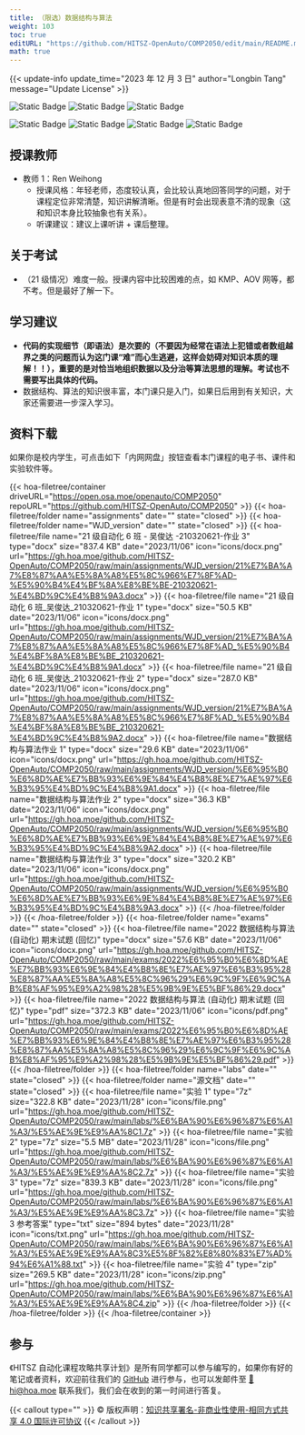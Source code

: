 ```yaml
---
title: （限选）数据结构与算法
weight: 103
toc: true
editURL: "https://github.com/HITSZ-OpenAuto/COMP2050/edit/main/README.md"
math: true
---
```


{{< update-info update_time="2023 年 12 月 3 日" author="Longbin Tang" message="Update License" >}}


<div class="img-div hx-mt-4 hx-flex-row hx-justify-start hx-items-center">

![Static Badge](https://img.shields.io/badge/%E8%80%83%E6%9F%A5%E8%AF%BE-green)  ![Static Badge](https://img.shields.io/badge/%E9%99%90%E9%80%89%E8%AF%BE-green)  ![Static Badge](https://img.shields.io/badge/%E5%AD%A6%E5%88%86-2-moccasin)

![Static Badge](https://img.shields.io/badge/%E6%88%90%E7%BB%A9%E6%9E%84%E6%88%90（21%E7%BA%A7）-gold)  ![Static Badge](https://img.shields.io/badge/%E4%BD%9C%E4%B8%9A-10%25-wheat)  ![Static Badge](https://img.shields.io/badge/%E5%AE%9E%E9%AA%8C-20%25-wheat)  ![Static Badge](https://img.shields.io/badge/%E4%BD%9C%E4%B8%9A-70%25-wheat) 

</div>

## 授课教师

- 教师 1：Ren Weihong
  - 授课风格：年轻老师，态度较认真，会比较认真地回答同学的问题，对于课程定位非常清楚，知识讲解清晰。但是有时会出现表意不清的现象（这和知识本身比较抽象也有关系）。
  - 听课建议：建议上课听讲 + 课后整理。

## 关于考试
- （21 级情况）难度一般。授课内容中比较困难的点，如 KMP、AOV 网等，都不考。但是最好了解一下。

## 学习建议
- **代码的实现细节（即语法）是次要的（不要因为经常在语法上犯错或者数组越界之类的问题而认为这门课“难”而心生逃避，这样会妨碍对知识本质的理解！！），重要的是对恰当地组织数据以及分治等算法思想的理解。考试也不需要写出具体的代码。**
- 数据结构、算法的知识很丰富，本门课只是入门，如果日后用到有关知识，大家还需要进一步深入学习。

## 资料下载

如果你是校内学生，可点击如下「内网网盘」按钮查看本门课程的电子书、课件和实验软件等。

{{< hoa-filetree/container driveURL="https://open.osa.moe/openauto/COMP2050" repoURL="https://github.com/HITSZ-OpenAuto/COMP2050" >}}
  {{< hoa-filetree/folder name="assignments" date="" state="closed" >}}
  {{< hoa-filetree/folder name="WJD_version" date="" state="closed" >}}
    {{< hoa-filetree/file name="21 级自动化 6 班 - 吴俊达 -210320621-作业 3" type="docx" size="837.4 KB" date="2023/11/06" icon="icons/docx.png" url="https://gh.hoa.moe/github.com/HITSZ-OpenAuto/COMP2050/raw/main/assignments/WJD_version/21%E7%BA%A7%E8%87%AA%E5%8A%A8%E5%8C%966%E7%8F%AD-%E5%90%B4%E4%BF%8A%E8%BE%BE-210320621-%E4%BD%9C%E4%B8%9A3.docx" >}}
    {{< hoa-filetree/file name="21 级自动化 6 班_吴俊达_210320621-作业 1" type="docx" size="50.5 KB" date="2023/11/06" icon="icons/docx.png" url="https://gh.hoa.moe/github.com/HITSZ-OpenAuto/COMP2050/raw/main/assignments/WJD_version/21%E7%BA%A7%E8%87%AA%E5%8A%A8%E5%8C%966%E7%8F%AD_%E5%90%B4%E4%BF%8A%E8%BE%BE_210320621-%E4%BD%9C%E4%B8%9A1.docx" >}}
    {{< hoa-filetree/file name="21 级自动化 6 班_吴俊达_210320621-作业 2" type="docx" size="287.0 KB" date="2023/11/06" icon="icons/docx.png" url="https://gh.hoa.moe/github.com/HITSZ-OpenAuto/COMP2050/raw/main/assignments/WJD_version/21%E7%BA%A7%E8%87%AA%E5%8A%A8%E5%8C%966%E7%8F%AD_%E5%90%B4%E4%BF%8A%E8%BE%BE_210320621-%E4%BD%9C%E4%B8%9A2.docx" >}}
    {{< hoa-filetree/file name="数据结构与算法作业 1" type="docx" size="29.6 KB" date="2023/11/06" icon="icons/docx.png" url="https://gh.hoa.moe/github.com/HITSZ-OpenAuto/COMP2050/raw/main/assignments/WJD_version/%E6%95%B0%E6%8D%AE%E7%BB%93%E6%9E%84%E4%B8%8E%E7%AE%97%E6%B3%95%E4%BD%9C%E4%B8%9A1.docx" >}}
    {{< hoa-filetree/file name="数据结构与算法作业 2" type="docx" size="36.3 KB" date="2023/11/06" icon="icons/docx.png" url="https://gh.hoa.moe/github.com/HITSZ-OpenAuto/COMP2050/raw/main/assignments/WJD_version/%E6%95%B0%E6%8D%AE%E7%BB%93%E6%9E%84%E4%B8%8E%E7%AE%97%E6%B3%95%E4%BD%9C%E4%B8%9A2.docx" >}}
    {{< hoa-filetree/file name="数据结构与算法作业 3" type="docx" size="320.2 KB" date="2023/11/06" icon="icons/docx.png" url="https://gh.hoa.moe/github.com/HITSZ-OpenAuto/COMP2050/raw/main/assignments/WJD_version/%E6%95%B0%E6%8D%AE%E7%BB%93%E6%9E%84%E4%B8%8E%E7%AE%97%E6%B3%95%E4%BD%9C%E4%B8%9A3.docx" >}}
  {{< /hoa-filetree/folder >}}
  {{< /hoa-filetree/folder >}}
  {{< hoa-filetree/folder name="exams" date="" state="closed" >}}
    {{< hoa-filetree/file name="2022 数据结构与算法 (自动化) 期末试题 (回忆)" type="docx" size="57.6 KB" date="2023/11/06" icon="icons/docx.png" url="https://gh.hoa.moe/github.com/HITSZ-OpenAuto/COMP2050/raw/main/exams/2022%E6%95%B0%E6%8D%AE%E7%BB%93%E6%9E%84%E4%B8%8E%E7%AE%97%E6%B3%95%28%E8%87%AA%E5%8A%A8%E5%8C%96%29%E6%9C%9F%E6%9C%AB%E8%AF%95%E9%A2%98%28%E5%9B%9E%E5%BF%86%29.docx" >}}
    {{< hoa-filetree/file name="2022 数据结构与算法 (自动化) 期末试题 (回忆)" type="pdf" size="372.3 KB" date="2023/11/06" icon="icons/pdf.png" url="https://gh.hoa.moe/github.com/HITSZ-OpenAuto/COMP2050/raw/main/exams/2022%E6%95%B0%E6%8D%AE%E7%BB%93%E6%9E%84%E4%B8%8E%E7%AE%97%E6%B3%95%28%E8%87%AA%E5%8A%A8%E5%8C%96%29%E6%9C%9F%E6%9C%AB%E8%AF%95%E9%A2%98%28%E5%9B%9E%E5%BF%86%29.pdf" >}}
  {{< /hoa-filetree/folder >}}
  {{< hoa-filetree/folder name="labs" date="" state="closed" >}}
  {{< hoa-filetree/folder name="源文档" date="" state="closed" >}}
    {{< hoa-filetree/file name="实验 1" type="7z" size="322.8 KB" date="2023/11/28" icon="icons/file.png" url="https://gh.hoa.moe/github.com/HITSZ-OpenAuto/COMP2050/raw/main/labs/%E6%BA%90%E6%96%87%E6%A1%A3/%E5%AE%9E%E9%AA%8C1.7z" >}}
    {{< hoa-filetree/file name="实验 2" type="7z" size="5.5 MB" date="2023/11/28" icon="icons/file.png" url="https://gh.hoa.moe/github.com/HITSZ-OpenAuto/COMP2050/raw/main/labs/%E6%BA%90%E6%96%87%E6%A1%A3/%E5%AE%9E%E9%AA%8C2.7z" >}}
    {{< hoa-filetree/file name="实验 3" type="7z" size="839.3 KB" date="2023/11/28" icon="icons/file.png" url="https://gh.hoa.moe/github.com/HITSZ-OpenAuto/COMP2050/raw/main/labs/%E6%BA%90%E6%96%87%E6%A1%A3/%E5%AE%9E%E9%AA%8C3.7z" >}}
    {{< hoa-filetree/file name="实验 3 参考答案" type="txt" size="894 bytes" date="2023/11/28" icon="icons/txt.png" url="https://gh.hoa.moe/github.com/HITSZ-OpenAuto/COMP2050/raw/main/labs/%E6%BA%90%E6%96%87%E6%A1%A3/%E5%AE%9E%E9%AA%8C3%E5%8F%82%E8%80%83%E7%AD%94%E6%A1%88.txt" >}}
    {{< hoa-filetree/file name="实验 4" type="zip" size="269.5 KB" date="2023/11/28" icon="icons/zip.png" url="https://gh.hoa.moe/github.com/HITSZ-OpenAuto/COMP2050/raw/main/labs/%E6%BA%90%E6%96%87%E6%A1%A3/%E5%AE%9E%E9%AA%8C4.zip" >}}
  {{< /hoa-filetree/folder >}}
  {{< /hoa-filetree/folder >}}
{{< /hoa-filetree/container >}}

## 参与

《HITSZ 自动化课程攻略共享计划》是所有同学都可以参与编写的，如果你有好的笔记或者资料，欢迎前往我们的 [GitHub](https://github.com/HITSZ-OpenAuto) 进行参与，也可以发邮件至 [📮hi@hoa.moe](mailto:hi@hoa.moe) 联系我们，我们会在收到的第一时间进行答复。

{{< callout type="" >}}
  © 版权声明：[知识共享署名-非商业性使用-相同方式共享 4.0 国际许可协议](https://creativecommons.org/licenses/by-nc-sa/4.0/)
{{< /callout >}}
